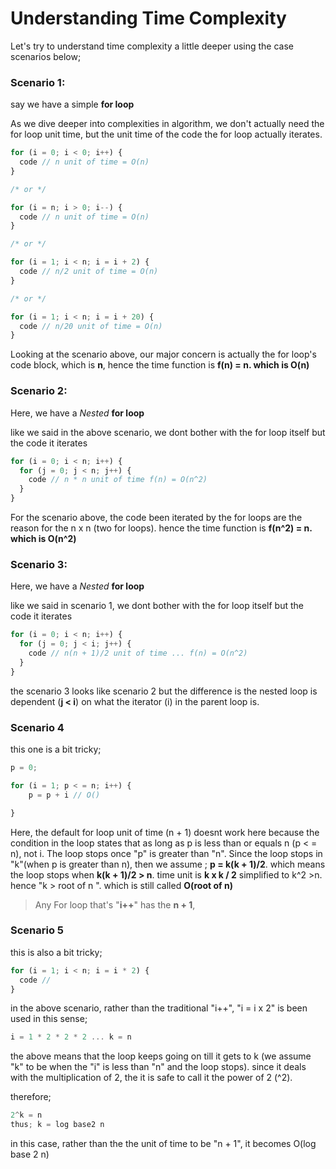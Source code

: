 # Understanding Time Complexity

Let's try to understand time complexity a little deeper using the case scenarios below;

### Scenario 1:

say we have a simple **for loop**

As we dive deeper into complexities in algorithm, we don't actually need the for loop unit time, but the unit time of the code the for loop actually iterates.

```js
for (i = 0; i < 0; i++) {
  code // n unit of time = O(n)
}

/* or */

for (i = n; i > 0; i--) {
  code // n unit of time = O(n)
}

/* or */

for (i = 1; i < n; i = i + 2) {
  code // n/2 unit of time = O(n)
}

/* or */

for (i = 1; i < n; i = i + 20) {
  code // n/20 unit of time = O(n)
}
```

Looking at the scenario above, our major concern is actually the for loop's code block, which is **n**, hence the time function is **f(n) = n. which is O(n)**

### Scenario 2:

Here, we have a _Nested_ **for loop**

like we said in the above scenario, we dont bother with the for loop itself but the code it iterates

```js
for (i = 0; i < n; i++) {
  for (j = 0; j < n; j++) {
    code // n * n unit of time f(n) = O(n^2)
  }
}
```

For the scenario above, the code been iterated by the for loops are the reason for the n x n (two for loops). hence the time function is **f(n^2) = n. which is O(n^2)**

### Scenario 3:

Here, we have a _Nested_ **for loop**

like we said in scenario 1, we dont bother with the for loop itself but the code it iterates

```js
for (i = 0; i < n; i++) {
  for (j = 0; j < i; j++) {
    code // n(n + 1)/2 unit of time ... f(n) = O(n^2)
  }
}
```

the scenario 3 looks like scenario 2 but the difference is the nested loop is dependent (**j < i**) on what the iterator (i) in the parent loop is.

### Scenario 4

this one is a bit tricky;

```js
p = 0;

for (i = 1; p < = n; i++) {
    p = p + i // O()

}
```

Here, the default for loop unit of time (n + 1) doesnt work here because the condition in the loop states that as long as p is less than or equals n (p < = n), not i. The loop stops once "p" is greater than "n". Since the loop stops in "k"(when p is greater than n), then we assume ;
**p = k(k + 1)/2**. which means the loop stops when **k(k + 1)/2 > n**.
time unit is **k x k / 2** simplified to k^2 >n. hence "k > root of n ". which is still called **O(root of n)**

> Any For loop that's "**i++**" has the **n + 1**,

### Scenario 5

this is also a bit tricky;

```js
for (i = 1; i < n; i = i * 2) {
  code //
}
```

in the above scenario, rather than the traditional "i++", "i = i x 2" is been used in this sense;

```js
i = 1 * 2 * 2 * 2 ... k = n
```

the above means that the loop keeps going on till it gets to k (we assume "k" to be when the "i" is less than "n" and the loop stops).
since it deals with the multiplication of 2, the it is safe to call it the power of 2 (^2).

therefore;

```js
2^k = n
thus; k = log base2 n
```

in this case, rather than the the unit of time to be "n + 1", it becomes O(log base 2 n)
